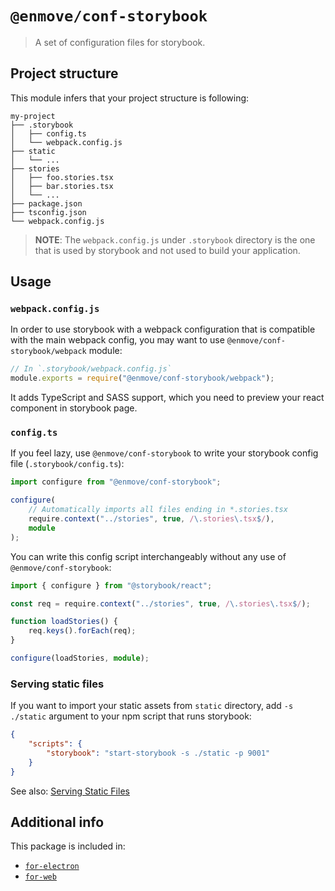 
# `@enmove/conf-storybook`

> A set of configuration files for storybook.

## Project structure

This module infers that your project structure is following:

```
my-project
├── .storybook
│   ├── config.ts
│   └── webpack.config.js
├── static
│   └── ...
├── stories
│   ├── foo.stories.tsx
│   ├── bar.stories.tsx
│   └── ...
├── package.json
├── tsconfig.json
└── webpack.config.js
```

> **NOTE**:
> The `webpack.config.js` under `.storybook` directory is the one that is used by storybook and not used to build your application.

## Usage

### `webpack.config.js`

In order to use storybook with a webpack configuration that is compatible with the main webpack config, you may want to use `@enmove/conf-storybook/webpack` module:

```js
// In `.storybook/webpack.config.js`
module.exports = require("@enmove/conf-storybook/webpack");
```

It adds TypeScript and SASS support, which you need to preview your react component in storybook page.

### `config.ts`

If you feel lazy, use `@enmove/conf-storybook` to write your storybook config file (`.storybook/config.ts`):

```ts
import configure from "@enmove/conf-storybook";

configure(
    // Automatically imports all files ending in *.stories.tsx
    require.context("../stories", true, /\.stories\.tsx$/),
    module
);
```

You can write this config script interchangeably without any use of `@enmove/conf-storybook`:

```ts
import { configure } from "@storybook/react";

const req = require.context("../stories", true, /\.stories\.tsx$/);

function loadStories() {
    req.keys().forEach(req);
}

configure(loadStories, module);
```

### Serving static files

If you want to import your static assets from `static` directory, add `-s ./static` argument to your npm script that runs storybook:

```json
{
    "scripts": {
        "storybook": "start-storybook -s ./static -p 9001"
    }
}
```

See also: [Serving Static Files](https://storybook.js.org/configurations/serving-static-files/)

## Additional info

This package is included in:

- [`for-electron`](../for-electron#readme)
- [`for-web`](../for-web#readme)
